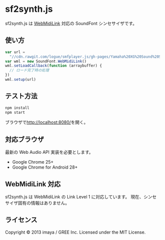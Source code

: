 # sf2synth.js

sf2synth.js は [WebMidiLink](http://www.g200kg.com/en/docs/webmidilink/) 対応の SoundFont シンセサイザです。

## 使い方

```js
var url =
  "//cdn.rawgit.com/logue/smfplayer.js/gh-pages/Yamaha%20XG%20Sound%20Set.sf2"
var wml = new SoundFont.WebMidiLink()
wml.setLoadCallback(function (arraybuffer) {
  // ロード完了時の処理
})
wml.setup(url)
```

## テスト方法

```sh
npm install
npm start
```

ブラウザで<http://localhost:8080/>を開く。

## 対応ブラウザ

最新の Web Audio API 実装を必要とします。

- Google Chrome 25+
- Google Chrome for Android 28+

## WebMidiLink 対応

sf2synth.js は WebMidiLink の Link Level 1 に対応しています。
現在、シンセサイザ固有の情報はありません。

## ライセンス

Copyright &copy; 2013 imaya / GREE Inc.
Licensed under the MIT License.
